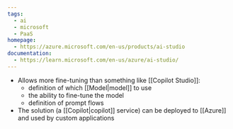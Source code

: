 ```yaml
---
tags:
  - ai
  - microsoft
  - PaaS
homepage:
  - https://azure.microsoft.com/en-us/products/ai-studio
documentation:
  - https://learn.microsoft.com/en-us/azure/ai-studio/
---
```

- Allows more fine-tuning than something like [[Copilot Studio]]:
	- definition of which [[Model|model]] to use
	- the ability to fine-tune the model
	- definition of prompt flows
- The solution (a [[Copilot|copilot]] service) can be deployed to [[Azure]] and used by custom applications